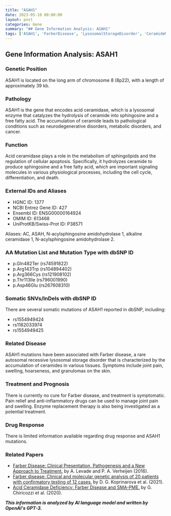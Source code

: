 ```yaml
---
title: "ASAH1"
date: 2023-05-10 00:00:00
layout: post
categories: Gene
summary: "## Gene Information Analysis: ASAH1"
tags: ['ASAH1', 'FarberDisease', 'LysosomalStorageDisorder', 'CeramideMetabolism', 'EnzymeReplacementTherapy', 'Sphingolipids', 'GeneticMutation', 'PathologicalConditions']
---
```


## Gene Information Analysis: ASAH1

### Genetic Position
ASAH1 is located on the long arm of chromosome 8 (8p22), with a length of approximately 39 kb.

### Pathology
ASAH1 is the gene that encodes acid ceramidase, which is a lysosomal enzyme that catalyzes the hydrolysis of ceramide into sphingosine and a free fatty acid. The accumulation of ceramide leads to pathological conditions such as neurodegenerative disorders, metabolic disorders, and cancer.

### Function
Acid ceramidase plays a role in the metabolism of sphingolipids and the regulation of cellular apoptosis. Specifically, it hydrolyzes ceramide to produce sphingosine and a free fatty acid, which are important signaling molecules in various physiological processes, including the cell cycle, differentiation, and death.

### External IDs and Aliases
- HGNC ID: 1377
- NCBI Entrez Gene ID: 427
- Ensembl ID: ENSG00000164924
- OMIM ID: 613468
- UniProtKB/Swiss-Prot ID: P38571

Aliases: AC, ASAH, N-acylsphingosine amidohydrolase 1, alkaline ceramidase 1, N-acylsphingosine amidohydrolase 2.

### AA Mutation List and Mutation Type with dbSNP ID
- p.Gln482Ter (rs74591822)
- p.Arg143Trp (rs104894402)
- p.Arg366Cys (rs121908102)
- p.Thr113Ile (rs796001990)
- p.Asp46Glu (rs267608310)

### Somatic SNVs/InDels with dbSNP ID
There are several somatic mutations of ASAH1 reported in dbSNP, including:
- rs1554949424
- rs1182033974
- rs1554949425

### Related Disease
ASAH1 mutations have been associated with Farber disease, a rare autosomal recessive lysosomal storage disorder that is characterized by the accumulation of ceramides in various tissues. Symptoms include joint pain, swelling, hoarseness, and granulomas on the skin.

### Treatment and Prognosis
There is currently no cure for Farber disease, and treatment is symptomatic. Pain relief and anti-inflammatory drugs can be used to manage joint pain and swelling. Enzyme replacement therapy is also being investigated as a potential treatment.

### Drug Response
There is limited information available regarding drug response and ASAH1 mutations.

### Related Papers
- [Farber Disease: Clinical Presentation, Pathogenesis and a New Approach to Treatment.][1] by A. Levade and P. A. Verheijen (2016).
- [Farber disease: Clinical and molecular genetic analysis of 20 patients with confirmatory testing of 12 cases.][2] by D. G. Koprinarova et al. (2021).
- [Acid Ceramidase Deficiency: Farber Disease and SMA-PME.][3] by G. Chiricozzi et al. (2020).

[1]: [Click](https://pubmed.ncbi.nlm.nih.gov/27600847/)
[2]: [Click](https://pubmed.ncbi.nlm.nih.gov/34121191/)
[3]: [Click](https://www.ncbi.nlm.nih.gov/books/NBK114359/)

**_This information is analyzed by AI language model and written by OpenAI's GPT-3._**